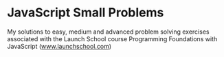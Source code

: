 # JavaScript Small Problems
My solutions to easy, medium and advanced problem solving exercises associated with the Launch School course Programming Foundations with JavaScript (www.launchschool.com)